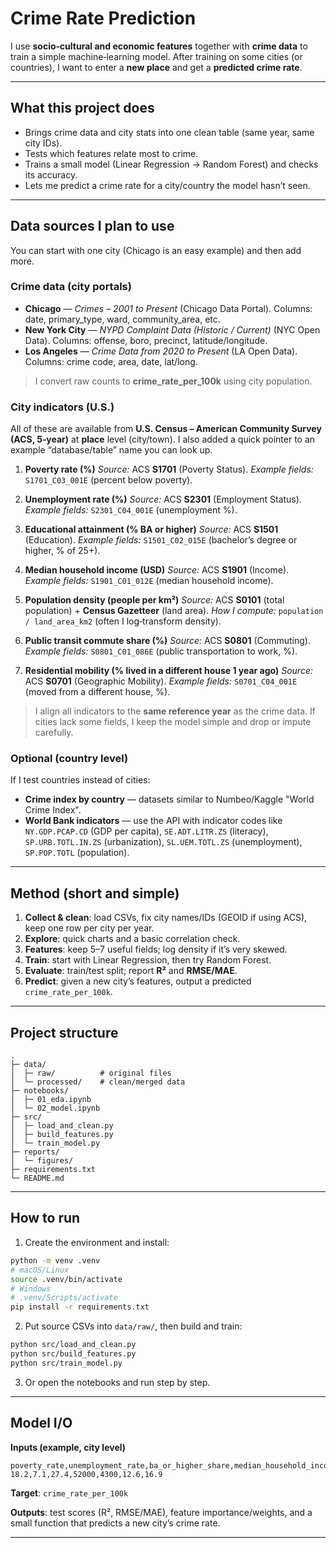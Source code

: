 # Crime Rate Prediction

I use **socio‑cultural and economic features** together with **crime data** to train a simple machine‑learning model. After training on some cities (or countries), I want to enter a **new place** and get a **predicted crime rate**.

---

## What this project does

* Brings crime data and city stats into one clean table (same year, same city IDs).
* Tests which features relate most to crime.
* Trains a small model (Linear Regression → Random Forest) and checks its accuracy.
* Lets me predict a crime rate for a city/country the model hasn’t seen.

---

## Data sources I plan to use

You can start with one city (Chicago is an easy example) and then add more.

### Crime data (city portals)

* **Chicago** — *Crimes – 2001 to Present* (Chicago Data Portal). Columns: date, primary_type, ward, community_area, etc.
* **New York City** — *NYPD Complaint Data (Historic / Current)* (NYC Open Data). Columns: offense, boro, precinct, latitude/longitude.
* **Los Angeles** — *Crime Data from 2020 to Present* (LA Open Data). Columns: crime code, area, date, lat/long.

> I convert raw counts to **crime_rate_per_100k** using city population.

### City indicators (U.S.)

All of these are available from **U.S. Census – American Community Survey (ACS, 5‑year)** at **place** level (city/town). I also added a quick pointer to an example “database/table” name you can look up.

1. **Poverty rate (%)**
   *Source:* ACS **S1701** (Poverty Status).
   *Example fields:* `S1701_C03_001E` (percent below poverty).

2. **Unemployment rate (%)**
   *Source:* ACS **S2301** (Employment Status).
   *Example fields:* `S2301_C04_001E` (unemployment %).

3. **Educational attainment (% BA or higher)**
   *Source:* ACS **S1501** (Education).
   *Example fields:* `S1501_C02_015E` (bachelor’s degree or higher, % of 25+).

4. **Median household income (USD)**
   *Source:* ACS **S1901** (Income).
   *Example fields:* `S1901_C01_012E` (median household income).

5. **Population density (people per km²)**
   *Source:* ACS **S0101** (total population) + **Census Gazetteer** (land area).
   *How I compute:* `population / land_area_km2` (often I log‑transform density).

6. **Public transit commute share (%)**
   *Source:* ACS **S0801** (Commuting).
   *Example fields:* `S0801_C01_086E` (public transportation to work, %).

7. **Residential mobility (% lived in a different house 1 year ago)**
   *Source:* ACS **S0701** (Geographic Mobility).
   *Example fields:* `S0701_C04_001E` (moved from a different house, %).

> I align all indicators to the **same reference year** as the crime data. If cities lack some fields, I keep the model simple and drop or impute carefully.

### Optional (country level)

If I test countries instead of cities:

* **Crime index by country** — datasets similar to Numbeo/Kaggle "World Crime Index".
* **World Bank indicators** — use the API with indicator codes like `NY.GDP.PCAP.CD` (GDP per capita), `SE.ADT.LITR.ZS` (literacy), `SP.URB.TOTL.IN.ZS` (urbanization), `SL.UEM.TOTL.ZS` (unemployment), `SP.POP.TOTL` (population).

---

## Method (short and simple)

1. **Collect & clean**: load CSVs, fix city names/IDs (GEOID if using ACS), keep one row per city per year.
2. **Explore**: quick charts and a basic correlation check.
3. **Features**: keep 5–7 useful fields; log density if it’s very skewed.
4. **Train**: start with Linear Regression, then try Random Forest.
5. **Evaluate**: train/test split; report **R²** and **RMSE/MAE**.
6. **Predict**: given a new city’s features, output a predicted `crime_rate_per_100k`.

---

## Project structure

```
.
├─ data/
│  ├─ raw/          # original files
│  └─ processed/    # clean/merged data
├─ notebooks/
│  ├─ 01_eda.ipynb
│  └─ 02_model.ipynb
├─ src/
│  ├─ load_and_clean.py
│  ├─ build_features.py
│  └─ train_model.py
├─ reports/
│  └─ figures/
├─ requirements.txt
└─ README.md
```

---

## How to run

1. Create the environment and install:

```bash
python -m venv .venv
# macOS/Linux
source .venv/bin/activate
# Windows
# .venv/Scripts/activate
pip install -r requirements.txt
```

2. Put source CSVs into `data/raw/`, then build and train:

```bash
python src/load_and_clean.py
python src/build_features.py
python src/train_model.py
```

3. Or open the notebooks and run step by step.

---

## Model I/O

**Inputs (example, city level)**

```
poverty_rate,unemployment_rate,ba_or_higher_share,median_household_income,population_density,transit_commute_share,mobility_rate_1yr
18.2,7.1,27.4,52000,4300,12.6,16.9
```

**Target**: `crime_rate_per_100k`

**Outputs**: test scores (R², RMSE/MAE), feature importance/weights, and a small function that predicts a new city’s crime rate.

---
